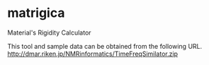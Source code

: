 # matrigica
Material's Rigidity Calculator

This tool and sample data can be obtained from the following URL.
http://dmar.riken.jp/NMRinformatics/TimeFreqSimilator.zip
